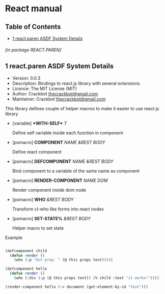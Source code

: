 <a id='x-28SERVE-2EPAREN-3A-40MAIN-MANUAL-20MGL-PAX-3ASECTION-29'></a>

# React manual

## Table of Contents

- [1 react.paren ASDF System Details][46e5]

###### \[in package REACT.PAREN\]
<a id='x-28-22react-2Eparen-22-20ASDF-2FSYSTEM-3ASYSTEM-29'></a>

## 1 react.paren ASDF System Details

- Version: 0.0.3
- Description: Bindings to react.js library with several extensions.
- Licence: The MIT License (MIT)
- Author: Crackbot <thecrackbot@gmail.com>
- Maintainer: Crackbot <thecrackbot@gmail.com>

This library defines couple of helper macros to make it easier to
use react.js library

<a id='x-28REACT-2EPAREN-3A-2AWITH-SELF-2A-20-28VARIABLE-29-29'></a>

- [variable] **\*WITH-SELF\*** *T*

    Define self variable inside each function in component

<a id='x-28REACT-2EPAREN-3ACOMPONENT-20-28PSMACRO-29-29'></a>

- [psmacro] **COMPONENT** *NAME &REST BODY* 

    Define react component

<a id='x-28REACT-2EPAREN-3ADEFCOMPONENT-20-28PSMACRO-29-29'></a>

- [psmacro] **DEFCOMPONENT** *NAME &REST BODY* 

    Bind component to a variable of the same name as component

<a id='x-28REACT-2EPAREN-3ARENDER-COMPONENT-20-28PSMACRO-29-29'></a>

- [psmacro] **RENDER-COMPONENT** *NAME DOM* 

    Render component inside dom node

<a id='x-28REACT-2EPAREN-3AWHO-20-28PSMACRO-29-29'></a>

- [psmacro] **WHO** *&REST BODY* 

    Transform cl-who like forms into react nodes

<a id='x-28REACT-2EPAREN-3ASET-STATE-25-20-28PSMACRO-29-29'></a>

- [psmacro] **SET-STATE%** *&REST BODY* 

    Helper macro to set state

Example

```commonlisp

(defcomponent child
  (defun render ()
    (who (:p "Got prop: " (@ this props text)))))

(defcomponent hello
  (defun render ()
    (who (:div (:p (@ this props text)) (% child :text "it works!")))))

(render-component hello (-> document (get-element-by-id "test")))
```


  [46e5]: #x-28-22react-2Eparen-22-20ASDF-2FSYSTEM-3ASYSTEM-29 "(\"react.paren\" ASDF/SYSTEM:SYSTEM)"
